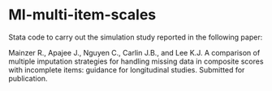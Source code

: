 # MI-multi-item-scales

Stata code to carry out the simulation study reported in the following paper:

Mainzer R., Apajee J., Nguyen C., Carlin J.B., and Lee K.J. A comparison of multiple imputation strategies for handling missing data in composite scores with incomplete items: guidance for longitudinal studies. Submitted for publication.
